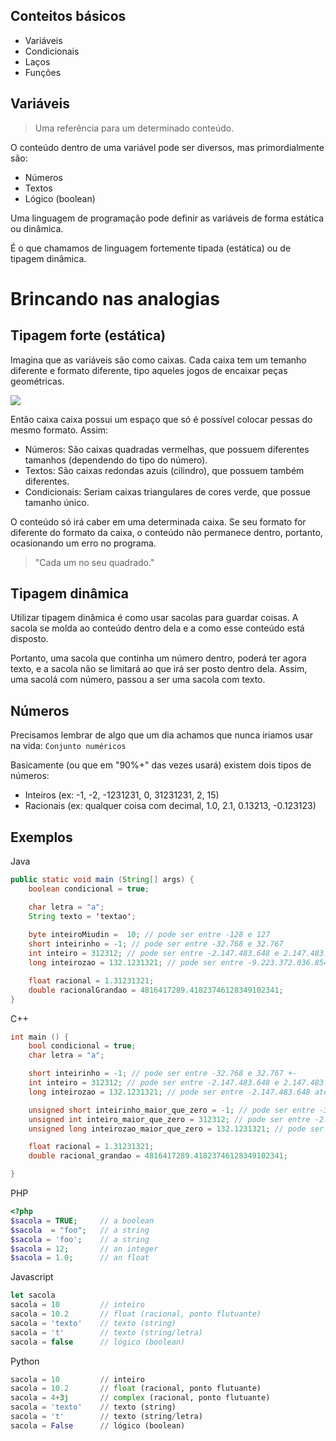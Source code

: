## Conteitos básicos

* Variáveis
* Condicionais
* Laços
* Funções



## Variáveis

> Uma referência para um determinado conteúdo.


O conteúdo dentro de uma variável pode ser diversos, mas primordialmente são:

* Números
* Textos
* Lógico (boolean)


Uma linguagem de programação pode definir as variáveis de forma estática ou dinâmica.

É o que chamamos de linguagem fortemente tipada (estática) ou de tipagem dinâmica.


# Brincando nas analogias


## Tipagem forte (estática)

Imagina que as variáveis são como caixas. Cada caixa tem um temanho diferente e formato diferente, tipo aqueles jogos de encaixar peças geométricas.

<img src="http://www.mabelilivros.com/meusarquivos/312.jpg"></img>


Então caixa caixa possui um espaço que só é possível colocar pessas do mesmo formato. Assim:

* Números: São caixas quadradas vermelhas, que possuem diferentes tamanhos (dependendo do tipo do número).
* Textos: São caixas redondas azuis (cilindro), que possuem também diferentes.
* Condicionais: Seriam caixas triangulares de cores verde, que possue tamanho único.


O conteúdo só irá caber em uma determinada caixa. Se seu formato for diferente do formato da caixa, o conteúdo não permanece dentro, portanto, ocasionando um erro no programa.

> "Cada um no seu quadrado."


## Tipagem dinâmica

Utilizar tipagem dinâmica é como usar sacolas para guardar coisas. A sacola se molda ao conteúdo dentro dela e a como esse conteúdo está disposto.

Portanto, uma sacola que continha um número dentro, poderá ter agora texto, e a sacola não se limitará ao que irá ser posto dentro dela. Assim, uma sacolá com número, passou a ser uma sacola com texto.



## Números

Precisamos lembrar de algo que um dia achamos que nunca iriamos usar na vida: `Conjunto numéricos`


Basicamente (ou que em "90%+" das vezes usará) existem dois tipos de números:

* Inteiros (ex: -1, -2, -1231231, 0, 31231231, 2, 15)
* Racionais (ex: qualquer coisa com decimal, 1.0, 2.1, 0.13213, -0.123123)



## Exemplos

Java

```java
public static void main (String[] args) {
    boolean condicional = true;

    char letra = "a";
    String texto = 'textao';
    
    byte inteiroMiudin =  10; // pode ser entre -128 e 127
    short inteirinho = -1; // pode ser entre -32.768 e 32.767
    int inteiro = 312312; // pode ser entre -2.147.483.648 e 2.147.483.647.
    long inteirozao = 132.1231321; // pode ser entre -9.223.372.036.854.775.808L e 9.223.372.036.854.775.807L.

    float racional = 1.31231321;
    double racionalGrandao = 4816417289.41823746128349102341;
}
```


C++

```cpp
int main () {
    bool condicional = true;
    char letra = "a";

    short inteirinho = -1; // pode ser entre -32.768 e 32.767 +-
    int inteiro = 312312; // pode ser entre -2.147.483.648 e 2.147.483.647.
    long inteirozao = 132.1231321; // pode ser entre -2.147.483.648 até 2.147.483.647 uma forma explicita de dizer

    unsigned short inteirinho_maior_que_zero = -1; // pode ser entre -32.768 e 32.767 +-
    unsigned int inteiro_maior_que_zero = 312312; // pode ser entre -2.147.483.648 e 2.147.483.647.
    unsigned long inteirozao_maior_que_zero = 132.1231321; // pode ser entre -2.147.483.648 até 2.147.483.647 uma forma explicita de dizer

    float racional = 1.31231321;
    double racional_grandao = 4816417289.41823746128349102341;

} 

```


PHP

```php
<?php
$sacola = TRUE;     // a boolean
$sacola  = "foo";   // a string
$sacola = 'foo';    // a string
$sacola = 12;       // an integer
$sacola = 1.0;      // an float
```


Javascript

```javascript
let sacola
sacola = 10         // inteiro
sacola = 10.2       // float (racional, ponto flutuante)
sacola = 'texto'    // texto (string)
sacola = 't'        // texto (string/letra)
sacola = false      // lógico (boolean)
```


Python

```python
sacola = 10         // inteiro
sacola = 10.2       // float (racional, ponto flutuante)
sacola = 4+3j       // complex (racional, ponto flutuante)
sacola = 'texto'    // texto (string)
sacola = 't'        // texto (string/letra)
sacola = False      // lógico (boolean)

```
